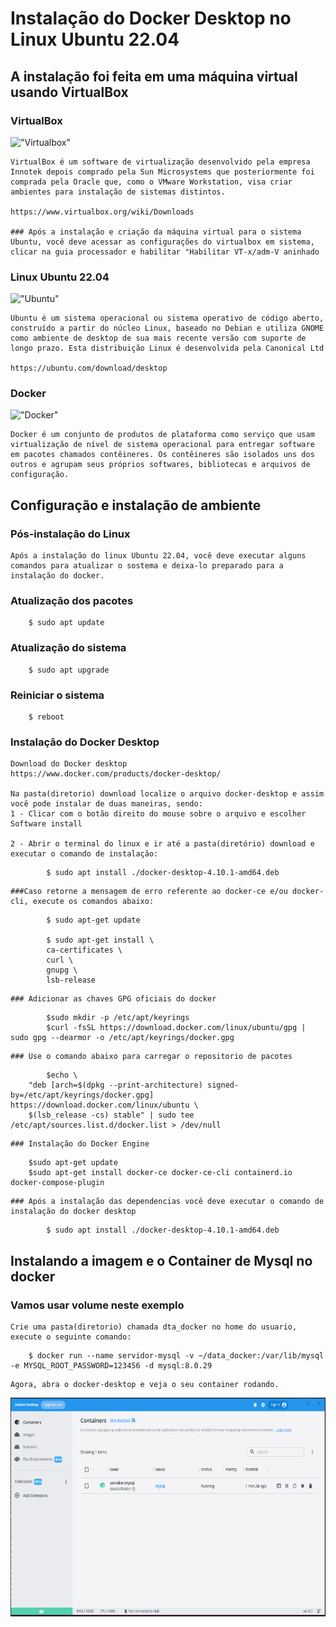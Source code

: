 # Instalação do Docker Desktop no Linux Ubuntu 22.04

## A instalação foi feita em uma máquina virtual usando VirtualBox

### VirtualBox
!["Virtualbox"](https://p7.hiclipart.com/preview/340/100/4/virtualbox-virtual-machine-operating-systems-virtualization-x86-linux-thumbnail.jpg)

    VirtualBox é um software de virtualização desenvolvido pela empresa Innotek depois comprado pela Sun Microsystems que posteriormente foi comprada pela Oracle que, como o VMware Workstation, visa criar ambientes para instalação de sistemas distintos.

    https://www.virtualbox.org/wiki/Downloads

    ### Após a instalação e criação da máquina virtual para o sistema Ubuntu, você deve acessar as configurações do virtualbox em sistema, clicar na guia processador e habilitar "Habilitar VT-x/adm-V aninhado

### Linux Ubuntu 22.04
!["Ubuntu"](https://icons.iconarchive.com/icons/martz90/circle/256/ubuntu-icon.png)

    Ubuntu é um sistema operacional ou sistema operativo de código aberto, construído a partir do núcleo Linux, baseado no Debian e utiliza GNOME como ambiente de desktop de sua mais recente versão com suporte de longo prazo. Esta distribuição Linux é desenvolvida pela Canonical Ltd

    https://ubuntu.com/download/desktop

### Docker
!["Docker"](https://user-images.githubusercontent.com/3604722/62416015-cb1ac180-b609-11e9-852e-4e38c0ea65ad.png)

    Docker é um conjunto de produtos de plataforma como serviço que usam virtualização de nível de sistema operacional para entregar software em pacotes chamados contêineres. Os contêineres são isolados uns dos outros e agrupam seus próprios softwares, bibliotecas e arquivos de configuração.

## Configuração e instalação de ambiente

### Pós-instalação do Linux

    Após a instalação do linux Ubuntu 22.04, você deve executar alguns comandos para atualizar o sostema e deixa-lo preparado para a instalação do docker.

### Atualização dos pacotes

```console
    $ sudo apt update
```

### Atualização do sistema

```console
    $ sudo apt upgrade
```

### Reiniciar o sistema

```console
    $ reboot
```

### Instalação do Docker Desktop

    Download do Docker desktop
    https://www.docker.com/products/docker-desktop/

    Na pasta(diretorio) download localize o arquivo docker-desktop e assim você pode instalar de duas maneiras, sendo:
    1 - Clicar com o botão direito do mouse sobre o arquivo e escolher Software install

    2 - Abrir o terminal do linux e ir até a pasta(diretório) download e executar o comando de instalação:
```console
        $ sudo apt install ./docker-desktop-4.10.1-amd64.deb
```
    ###Caso retorne a mensagem de erro referente ao docker-ce e/ou docker-cli, execute os comandos abaixo:
```console
        $ sudo apt-get update

        $ sudo apt-get install \
        ca-certificates \
        curl \
        gnupg \
        lsb-release
```
    ### Adicionar as chaves GPG oficiais do docker
```console
        $sudo mkdir -p /etc/apt/keyrings
        $curl -fsSL https://download.docker.com/linux/ubuntu/gpg | sudo gpg --dearmor -o /etc/apt/keyrings/docker.gpg
```
    ### Use o comando abaixo para carregar o repositorio de pacotes
```console
        $echo \
    "deb [arch=$(dpkg --print-architecture) signed-by=/etc/apt/keyrings/docker.gpg] https://download.docker.com/linux/ubuntu \
    $(lsb_release -cs) stable" | sudo tee /etc/apt/sources.list.d/docker.list > /dev/null
```

    ### Instalação do Docker Engine
```console
    $sudo apt-get update
    $sudo apt-get install docker-ce docker-ce-cli containerd.io docker-compose-plugin
```

    ### Após a instalação das dependencias você deve executar o comando de instalação do docker desktop
```console
        $ sudo apt install ./docker-desktop-4.10.1-amd64.deb
```

## Instalando a imagem e o Container de Mysql no docker

### Vamos usar volume neste exemplo

    Crie uma pasta(diretorio) chamada dta_docker no home do usuario, execute o seguinte comando:
```console
    $ docker run --name servidor-mysql -v ~/data_docker:/var/lib/mysql -e MYSQL_ROOT_PASSWORD=123456 -d mysql:8.0.29
```
    Agora, abra o docker-desktop e veja o seu container rodando.
    
<div align="Center">
<img src="dockerdesktop.png" width="650" height="350"/>
</div>
